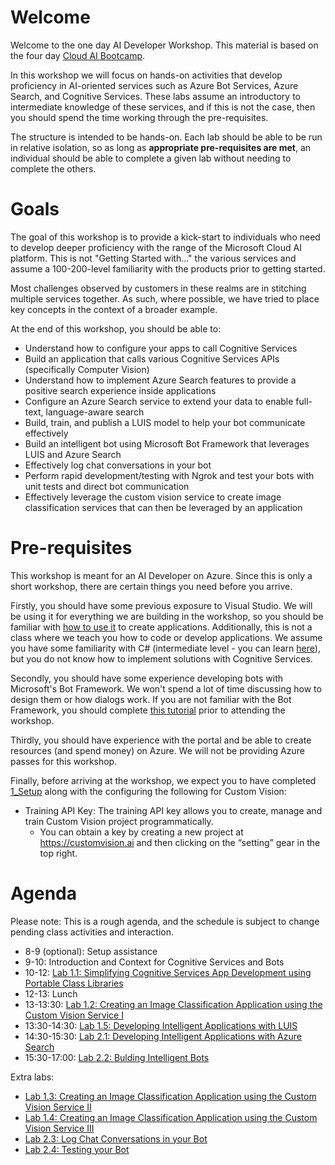 # Welcome 

Welcome to the one day AI Developer Workshop. This material is based on the four day [Cloud AI Bootcamp](https://azure.github.io/LearnAI-Bootcamp/).

In this workshop we will focus on hands-on activities that develop proficiency in AI-oriented services such as Azure Bot Services, Azure Search, and Cognitive Services. These labs assume an introductory to intermediate knowledge of these services, and if this is not the case, then you should spend the time working through the pre-requisites.

The structure is intended to be hands-on. Each lab should be able to be run in relative isolation, so as long as **appropriate pre-requisites are met**, an individual should be able to complete a given lab without needing to complete the others.

# Goals

The goal of this workshop is to provide a kick-start to individuals who need to develop deeper proficiency with the range of the Microsoft Cloud AI platform. This is not "Getting Started with..." the various services and assume a 100-200-level familiarity with the products prior to getting started.

Most challenges observed by customers in these realms are in stitching multiple services together. As such, where possible, we have tried to place key concepts in the context of a broader example. 

At the end of this workshop, you should be able to:

- Understand how to configure your apps to call Cognitive Services
- Build an application that calls various Cognitive Services APIs (specifically Computer Vision)
- Understand how to implement Azure Search features to provide a positive search experience inside applications
- Configure an Azure Search service to extend your data to enable full-text, language-aware search
- Build, train, and publish a LUIS model to help your bot communicate effectively
- Build an intelligent bot using Microsoft Bot Framework that leverages LUIS and Azure Search
- Effectively log chat conversations in your bot
- Perform rapid development/testing with Ngrok and test your bots with unit tests and direct bot communication
- Effectively leverage the custom vision service to create image classification services that can then be leveraged by an application

# Pre-requisites

This workshop is meant for an AI Developer on Azure. Since this is only a short workshop, there are certain things you need before you arrive.

Firstly, you should have some previous exposure to Visual Studio. We will be using it for everything we are building in the workshop, so you should be familiar with [how to use it](https://docs.microsoft.com/en-us/visualstudio/ide/visual-studio-ide) to create applications. Additionally, this is not a class where we teach you how to code or develop applications. We assume you have some familiarity with C# (intermediate level - you can learn [here](https://mva.microsoft.com/en-us/training-courses/c-fundamentals-for-absolute-beginners-16169?l=Lvld4EQIC_2706218949)), but you do not know how to implement solutions with Cognitive Services. 

Secondly, you should have some experience developing bots with Microsoft's Bot Framework. We won't spend a lot of time discussing how to design them or how dialogs work. If you are not familiar with the Bot Framework, you should complete [this tutorial](https://docs.microsoft.com/en-us/azure/bot-service/dotnet/bot-builder-dotnet-sdk-quickstart?view=azure-bot-service-4.0) prior to attending the workshop.

Thirdly, you should have experience with the portal and be able to create resources (and spend money) on Azure. We will not be providing Azure passes for this workshop.

Finally, before arriving at the workshop, we expect you to have completed [1_Setup](./lab01.1-computer_vision/1_Setup.md) along with the configuring the following for Custom Vision:
  * Training API Key: The training API key allows you to create, manage and train Custom Vision project programmatically.
    * You can obtain a key by creating a new project at https://customvision.ai and then clicking on the “setting” gear in the top right. 
 


# Agenda

Please note: This is a rough agenda, and the schedule is subject to change pending class activities and interaction.

- 8-9 (optional): Setup assistance
- 9-10: Introduction and Context for Cognitive Services and Bots
- 10-12: [Lab 1.1: Simplifying Cognitive Services App Development using Portable Class Libraries][lab-cogsrvc-301]
- 12-13: Lunch
- 13-13:30: [Lab 1.2: Creating an Image Classification Application using the Custom Vision Service I][lab-cogsrvc-321]
- 13:30-14:30: [Lab 1.5: Developing Intelligent Applications with LUIS][lab-cogsrvc-341]
- 14:30-15:30: [Lab 2.1: Developing Intelligent Applications with Azure Search][lab-azsearch-301]
- 15:30-17:00: [Lab 2.2: Bulding Intelligent Bots][lab-intelbot-301]

Extra labs:

- [Lab 1.3: Creating an Image Classification Application using the Custom Vision Service II][lab-cogsrvc-322]
- [Lab 1.4: Creating an Image Classification Application using the Custom Vision Service III][lab-cogsrvc-323]
- [Lab 2.3: Log Chat Conversations in your Bot][lab-intelbot-311]
- [Lab 2.4: Testing your Bot][lab-intelbot-321]

[lab-cogsrvc-301]: ./lab01.1-computer_vision/0_README.md
[lab-cogsrvc-321]: ./lab01.2_customvision01/0_README.md
[lab-cogsrvc-322]: ./lab01.3_customvision02/0_README.md
[lab-cogsrvc-323]: ./lab01.4_customvision03/0_README.md
[lab-cogsrvc-341]: ./lab01.5-luis/0_README.md
[lab-azsearch-301]: ./lab02.1-azure_search/0_README.md
[lab-intelbot-301]: ./lab02.2-building_bots/0_README.md
[lab-intelbot-311]: ./lab02.3-logging_chat_conversations/0_README.md
[lab-intelbot-321]: ./lab02.4-testing_bots/0_README.md

